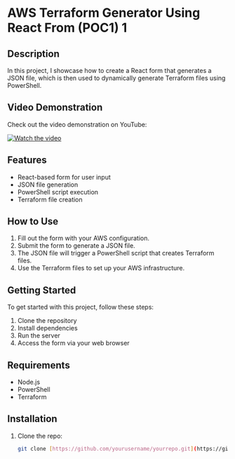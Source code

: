 # AWS Terraform Generator Using React From (POC1) 1

## Description
In this project, I showcase how to create a React form that generates a JSON file, which is then used to dynamically generate Terraform files using PowerShell.

## Video Demonstration
Check out the video demonstration on YouTube:

[![Watch the video](https://img.youtube.com/vi/8j0NQnemuPY/maxresdefault.jpg)](https://youtu.be/8j0NQnemuPY)

## Features
- React-based form for user input
- JSON file generation
- PowerShell script execution
- Terraform file creation

## How to Use
1. Fill out the form with your AWS configuration.
2. Submit the form to generate a JSON file.
3. The JSON file will trigger a PowerShell script that creates Terraform files.
4. Use the Terraform files to set up your AWS infrastructure.

## Getting Started
To get started with this project, follow these steps:
1. Clone the repository
2. Install dependencies
3. Run the server
4. Access the form via your web browser

## Requirements
- Node.js
- PowerShell
- Terraform

## Installation
1. Clone the repo:
   ```sh
   git clone [https://github.com/yourusername/yourrepo.git](https://github.com/niteshbhat/ReactForms.git)
